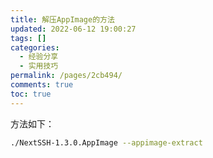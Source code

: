 ```yaml
---
title: 解压AppImage的方法
updated: 2022-06-12 19:00:27
tags: []
categories:
  - 经验分享
  - 实用技巧
permalink: /pages/2cb494/
comments: true
toc: true
---
```

方法如下：

```bash
./NextSSH-1.3.0.AppImage --appimage-extract
```